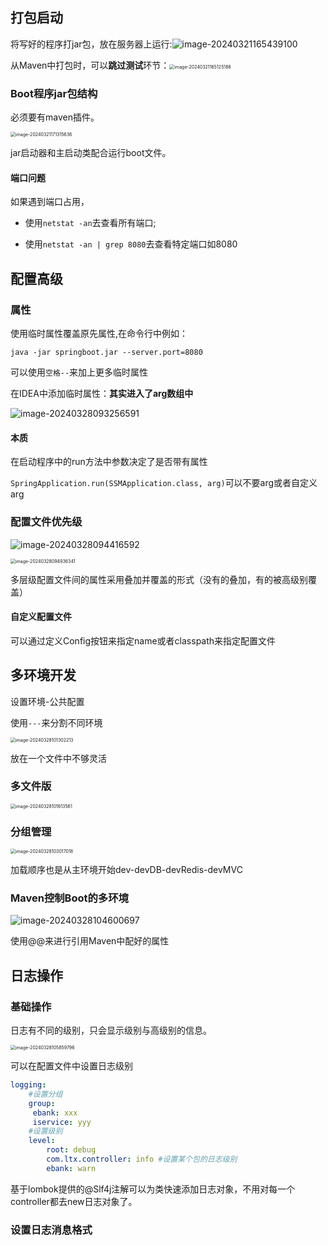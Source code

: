 ## 打包启动

将写好的程序打jar包，放在服务器上运行:![image-20240321165439100](../../Pic/image-20240321165439100.png)

从Maven中打包时，可以**跳过测试**环节：<img src="../../Pic/image-20240321165125186.png" alt="image-20240321165125186" style="zoom:50%;" />

### Boot程序jar包结构

必须要有maven插件。

<img src="../../Pic/image-20240321171315636.png" alt="image-20240321171315636" style="zoom:50%;" />

jar启动器和主启动类配合运行boot文件。

#### 端口问题

如果遇到端口占用，

- 使用`netstat -an`去查看所有端口;

- 使用`netstat -an | grep 8080`去查看特定端口如8080



## 配置高级

### 属性

使用临时属性覆盖原先属性,在命令行中例如：

`java -jar springboot.jar --server.port=8080`

可以使用`空格--`来加上更多临时属性

在IDEA中添加临时属性：**其实进入了arg数组中**

![image-20240328093256591](../../Pic/image-20240328093256591.png)

#### 本质

在启动程序中的run方法中参数决定了是否带有属性

`SpringApplication.run(SSMApplication.class, arg)`可以不要arg或者自定义arg

### 配置文件优先级

![image-20240328094416592](../../Pic/image-20240328094416592.png)

<img src="../../Pic/image-20240328094936341.png" alt="image-20240328094936341" style="zoom:50%;" />

多层级配置文件间的属性采用叠加并覆盖的形式（没有的叠加，有的被高级别覆盖）

#### 自定义配置文件

可以通过定义Config按钮来指定name或者classpath来指定配置文件

## 多环境开发

设置环境-公共配置

使用`---`来分割不同环境

<img src="../../Pic/image-20240328101302213.png" alt="image-20240328101302213" style="zoom:50%;" />

放在一个文件中不够灵活

### 多文件版

<img src="../../Pic/image-20240328101613561.png" alt="image-20240328101613561" style="zoom:50%;" />

### 分组管理

<img src="../../Pic/image-20240328103017018.png" alt="image-20240328103017018" style="zoom:50%;" />

加载顺序也是从主环境开始dev-devDB-devRedis-devMVC

### Maven控制Boot的多环境

![image-20240328104600697](../../Pic/image-20240328104600697.png)

使用@@来进行引用Maven中配好的属性

## 日志操作

### 基础操作

日志有不同的级别，只会显示级别与高级别的信息。

<img src="../../Pic/image-20240328105859796.png" alt="image-20240328105859796" style="zoom:50%;" />

可以在配置文件中设置日志级别

```yaml
logging:
	#设置分组
	group:
	 ebank: xxx
	 iservice: yyy
	#设置级别
	level:
		root: debug
		com.ltx.controller: info #设置某个包的日志级别
		ebank: warn

```

基于lombok提供的@Slf4j注解可以为类快速添加日志对象，不用对每一个controller都去new日志对象了。

### 设置日志消息格式

